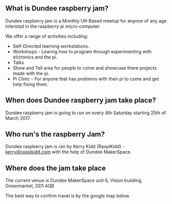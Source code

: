 ## What is Dundee raspberry jam?

Dundee raspberry jam is a Monthly UK-Based meetup for anyone of any age intersted in the raspberry pi micro-computer.

We offer a range of activities including:
* Self-Directed learning workstations.
* Workshops - Learing how to program through experimenting with elctronics and the pi.
* Talks
* Show and Tell area for people to come and showcase there projects made with the pi.
* Pi Clinic - For anyone that has problems with their pi to come and get help fixing them.

## When does Dundee raspberry jam take place?

Dundee raspberry jam is going to run on every 4th Saturday starting 25th of March 2017.

## Who run's the raspberry Jam?

Dundee raspberry jam is ran by Kerry Kidd (RaspiKidd) - kerry@raspikidd.com with the help of Dundee MakerSpace.

## Where does the jam take place
The current venue is Dundee MakerSpace unit 6, Vision building, Greenmarket, DD1 4QB

The best way to confirm travel is by the google map below.

